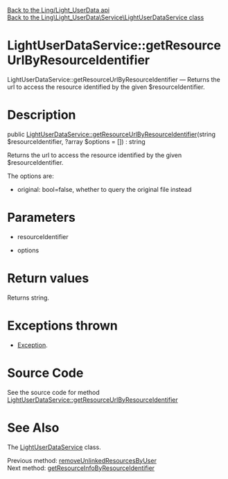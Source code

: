 [Back to the Ling/Light_UserData api](https://github.com/lingtalfi/Light_UserData/blob/master/doc/api/Ling/Light_UserData.md)<br>
[Back to the Ling\Light_UserData\Service\LightUserDataService class](https://github.com/lingtalfi/Light_UserData/blob/master/doc/api/Ling/Light_UserData/Service/LightUserDataService.md)


LightUserDataService::getResourceUrlByResourceIdentifier
================



LightUserDataService::getResourceUrlByResourceIdentifier — Returns the url to access the resource identified by the given $resourceIdentifier.




Description
================


public [LightUserDataService::getResourceUrlByResourceIdentifier](https://github.com/lingtalfi/Light_UserData/blob/master/doc/api/Ling/Light_UserData/Service/LightUserDataService/getResourceUrlByResourceIdentifier.md)(string $resourceIdentifier, ?array $options = []) : string




Returns the url to access the resource identified by the given $resourceIdentifier.


The options are:

- original: bool=false, whether to query the original file instead




Parameters
================


- resourceIdentifier

    

- options

    


Return values
================

Returns string.


Exceptions thrown
================

- [Exception](http://php.net/manual/en/class.exception.php).&nbsp;







Source Code
===========
See the source code for method [LightUserDataService::getResourceUrlByResourceIdentifier](https://github.com/lingtalfi/Light_UserData/blob/master/Service/LightUserDataService.php#L843-L869)


See Also
================

The [LightUserDataService](https://github.com/lingtalfi/Light_UserData/blob/master/doc/api/Ling/Light_UserData/Service/LightUserDataService.md) class.

Previous method: [removeUnlinkedResourcesByUser](https://github.com/lingtalfi/Light_UserData/blob/master/doc/api/Ling/Light_UserData/Service/LightUserDataService/removeUnlinkedResourcesByUser.md)<br>Next method: [getResourceInfoByResourceIdentifier](https://github.com/lingtalfi/Light_UserData/blob/master/doc/api/Ling/Light_UserData/Service/LightUserDataService/getResourceInfoByResourceIdentifier.md)<br>

